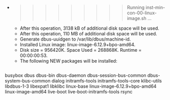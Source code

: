 * >>>>>>>>> Running inst-min-con-00-linux-image.sh ...
  * After this operation, 3138 kB of additional disk space will be used.
  * After this operation, 110 MB of additional disk space will be used.
  * Generate dbus-uuidgen to /var/lib/dbus/machine-id.
  * Installed Linux image: linux-image-6.12.9+bpo-amd64.
  * Disk size = 956420K. Space Used = 268868K. Runtime = 00:00:00:53.
  * The following NEW packages will be installed:
  ```bash
busybox dbus dbus-bin dbus-daemon dbus-session-bus-common
dbus-system-bus-common dialog initramfs-tools initramfs-tools-core klibc-utils
libdbus-1-3 libexpat1 libklibc linux-base linux-image-6.12.9+bpo-amd64
linux-image-amd64 live-boot live-boot-initramfs-tools rsync
  ```
